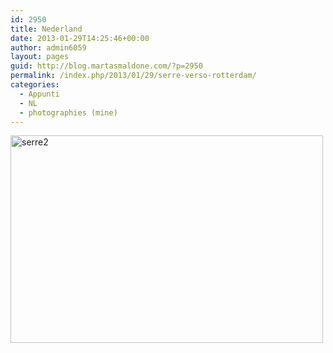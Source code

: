 ```yaml
---
id: 2950
title: Nederland
date: 2013-01-29T14:25:46+00:00
author: admin6059
layout: pages
guid: http://blog.martasmaldone.com/?p=2950
permalink: /index.php/2013/01/29/serre-verso-rotterdam/
categories:
  - Appunti
  - NL
  - photographies (mine)
---
```

[<img class="wp-image-2951 size-full aligncenter" src="http://blog.martasmaldone.eu/wp-content/uploads/2015/02/serre2-e1424874598637.jpg" alt="serre2" width="500" height="332" srcset="http://blog.martasmaldone.eu/wp-content/uploads/2015/02/serre2-e1424874598637.jpg 500w, http://blog.martasmaldone.eu/wp-content/uploads/2015/02/serre2-e1424874598637-300x199.jpg 300w" sizes="(max-width: 500px) 100vw, 500px" />](http://blog.martasmaldone.eu/wp-content/uploads/2015/02/serre2-e1424874598637.jpg)